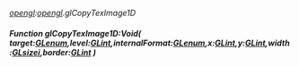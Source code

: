 _[opengl](../../modules/opengl/opengl-module.md):[opengl](../../modules/opengl/opengl-module.md).glCopyTexImage1D_
##### Function glCopyTexImage1D:Void( target:[GLenum](../../modules/opengl/opengl-glenum.md),level:[GLint](../../modules/opengl/opengl-glint.md),internalFormat:[GLenum](../../modules/opengl/opengl-glenum.md),x:[GLint](../../modules/opengl/opengl-glint.md),y:[GLint](../../modules/opengl/opengl-glint.md),width:[GLsizei](../../modules/opengl/opengl-glsizei.md),border:[GLint](../../modules/opengl/opengl-glint.md) )
